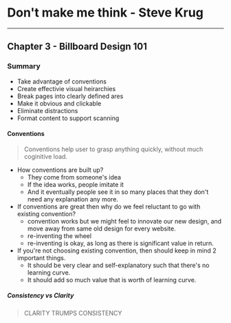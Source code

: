 # Don't make me think - Steve Krug
---

## Chapter 3 - Billboard Design 101

### Summary 

- Take advantage of conventions
- Create effectivie visual heirarchies 
- Break pages into clearly defined ares
- Make it obvious and clickable
- Eliminate distractions
- Format content to support scanning

#### Conventions
>  Conventions help user to grasp anything quickly, without much coginitive load.

-	How conventions are built up?
    - They come from someone's idea
    - If the idea works, people imitate it
    - And it eventually people see it in so many places that they don't need any explanation any more.  
-   If conventions are great then why do we feel reluctant to go with existing convention?
    - convention works but we might feel to innovate our new design, and move away from same old design for every website.
    - re-inventing the wheel
    - re-inventing is okay, as long as there is significant value in return.
- If you're not choosing existing convention, then should keep in mind 2 important things.
    - It should be very clear and self-explanatory such that there's no learning curve.
    - It should add so much value that is worth of learning curve.
    
##### Consistency vs Clarity
> CLARITY TRUMPS CONSISTENCY
